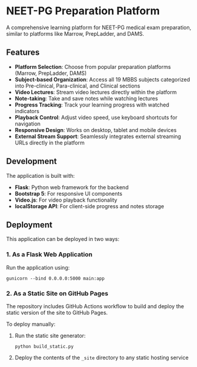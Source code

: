 # NEET-PG Preparation Platform

A comprehensive learning platform for NEET-PG medical exam preparation, similar to platforms like Marrow, PrepLadder, and DAMS.

## Features

- **Platform Selection**: Choose from popular preparation platforms (Marrow, PrepLadder, DAMS)
- **Subject-based Organization**: Access all 19 MBBS subjects categorized into Pre-clinical, Para-clinical, and Clinical sections
- **Video Lectures**: Stream video lectures directly within the platform
- **Note-taking**: Take and save notes while watching lectures
- **Progress Tracking**: Track your learning progress with watched indicators
- **Playback Control**: Adjust video speed, use keyboard shortcuts for navigation
- **Responsive Design**: Works on desktop, tablet and mobile devices
- **External Stream Support**: Seamlessly integrates external streaming URLs directly in the platform

## Development

The application is built with:

- **Flask**: Python web framework for the backend
- **Bootstrap 5**: For responsive UI components
- **Video.js**: For video playback functionality
- **localStorage API**: For client-side progress and notes storage

## Deployment

This application can be deployed in two ways:

### 1. As a Flask Web Application

Run the application using:

```
gunicorn --bind 0.0.0.0:5000 main:app
```

### 2. As a Static Site on GitHub Pages

The repository includes GitHub Actions workflow to build and deploy the static version of the site to GitHub Pages.

To deploy manually:

1. Run the static site generator:
   ```
   python build_static.py
   ```

2. Deploy the contents of the `_site` directory to any static hosting service